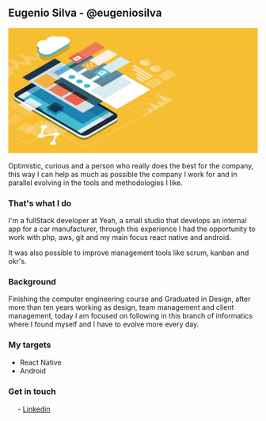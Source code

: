 ## Eugenio Silva - @eugeniosilva

<img src="https://github.com/eugenioduarte/eugenioduarte/blob/main/shutterstock_1108368557.jpg">

Optimistic, curious and a person who really does the best for the company, this way I can help as much as possible the company I work for and in parallel evolving in the tools and methodologies I like.


### That's what I do

I'm a fullStack developer at Yeah, a small studio that develops an internal app for a car manufacturer, through this experience I had the opportunity to work with php, aws, git and my main focus react native and android.

It was also possible to improve management tools like scrum, kanban and okr's.


### Background

Finishing the computer engineering course and Graduated in Design, after more than ten years working as design, team management  and client management, today I am focused on following in this branch of informatics where I found myself and I have to evolve more every day.

### My targets
- React Native
- Android


### Get in touch
<img src="https://content.linkedin.com/content/dam/me/brand/en-us/brand-home/logos/In-Blue-Logo.png.original.png" width="15" height="15"> -  [Linkedin](https://www.linkedin.com/in/eugenioduartesilva/) 

<!--
**eugenioduarte/eugenioduarte** is a ✨ _special_ ✨ repository because its `README.md` (this file) appears on your GitHub profile.

Here are some ideas to get you started:

- 🔭 I’m currently working on ...
- 🌱 I’m currently learning ...
- 👯 I’m looking to collaborate on ...
- 🤔 I’m looking for help with ...
- 💬 Ask me about ...
- 📫 How to reach me: ...
- 😄 Pronouns: ...
- ⚡ Fun fact: ...
-->
